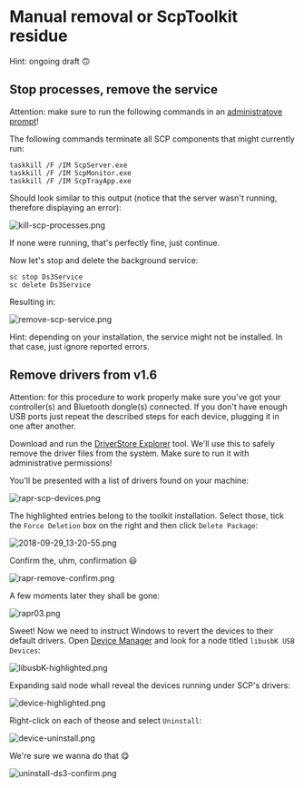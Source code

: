 # Manual removal or ScpToolkit residue

Hint: ongoing draft 🙃

## Stop processes, remove the service

Attention: make sure to run the following commands in an [administratove prompt](https://www.thewindowsclub.com/how-to-run-command-prompt-as-an-administrator)!

The following commands terminate all SCP components that might currently run:

```shell
taskkill /F /IM ScpServer.exe
taskkill /F /IM ScpMonitor.exe
taskkill /F /IM ScpTrayApp.exe
```

Should look similar to this output (notice that the server wasn't running, therefore displaying an error):

![kill-scp-processes.png](img/scp/kill-scp-processes.png)

If none were running, that's perfectly fine, just continue.

Now let's stop and delete the background service:

```shell
sc stop Ds3Service
sc delete Ds3Service
```

Resulting in:

![remove-scp-service.png](img/scp/remove-scp-service.png)

Hint: depending on your installation, the service might not be installed. In that case, just ignore reported errors.

## Remove drivers from v1.6

Attention: for this procedure to work properly make sure you've got your controller(s) and Bluetooth dongle(s) connected. If you don't have enough USB ports just repeat the described steps for each device, plugging it in one after another.

Download and run the [DriverStore Explorer](https://github.com/lostindark/DriverStoreExplorer/releases/latest) tool. We'll use this to safely remove the driver files from the system. Make sure to run it with administrative permissions!

You'll be presented with a list of drivers found on your machine:

![rapr-scp-devices.png](img/scp/rapr-scp-devices.png)

The highlighted entries belong to the toolkit installation. Select those, tick the `Force Deletion` box on the right and then click `Delete Package`:

![2018-09-29_13-20-55.png](img/scp/2018-09-29_13-20-55.png)

Confirm the, uhm, confirmation 😃

![rapr-remove-confirm.png](img/scp/rapr-remove-confirm.png)

A few moments later they shall be gone:

![rapr03.png](img/scp/rapr03.png)

Sweet! Now we need to instruct Windows to revert the devices to their default drivers. Open [Device Manager](https://www.lifewire.com/how-to-open-device-manager-2626075) and look for a node titled `libusbK USB Devices`:

![libusbK-highlighted.png](img/scp/libusbK-highlighted.png)

Expanding said node whall reveal the devices running under SCP's drivers:

![device-highlighted.png](img/scp/device-highlighted.png)

Right-click on each of theose and select `Uninstall`:

![device-uninstall.png](img/scp/device-uninstall.png)

We're sure we wanna do that 😋

![uninstall-ds3-confirm.png](img/scp/uninstall-ds3-confirm.png)